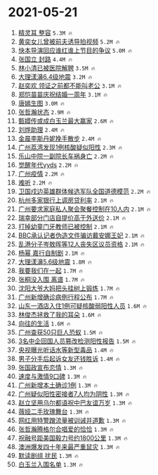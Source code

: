 # 2021-05-21

1. [精灵耳 整容](https://s.weibo.com/weibo?q=%E7%B2%BE%E7%81%B5%E8%80%B3%20%E6%95%B4%E5%AE%B9&Refer=top) `5.3M 🔥`
1. [黄奕女儿曾被前夫诱导拍视频](https://s.weibo.com/weibo?q=%23%E9%BB%84%E5%A5%95%E5%A5%B3%E5%84%BF%E6%9B%BE%E8%A2%AB%E5%89%8D%E5%A4%AB%E8%AF%B1%E5%AF%BC%E6%8B%8D%E8%A7%86%E9%A2%91%23&Refer=top) `5.2M 🔥`
1. [快本导演回应谁红谁上节目的争议](https://s.weibo.com/weibo?q=%23%E5%BF%AB%E6%9C%AC%E5%AF%BC%E6%BC%94%E5%9B%9E%E5%BA%94%E8%B0%81%E7%BA%A2%E8%B0%81%E4%B8%8A%E8%8A%82%E7%9B%AE%E7%9A%84%E4%BA%89%E8%AE%AE%23&Refer=top) `5.0M 🔥`
1. [张国立 封路](https://s.weibo.com/weibo?q=%E5%BC%A0%E5%9B%BD%E7%AB%8B%20%E5%B0%81%E8%B7%AF&Refer=top) `4.4M 🔥`
1. [林小清已被医院解聘](https://s.weibo.com/weibo?q=%23%E6%9E%97%E5%B0%8F%E6%B8%85%E5%B7%B2%E8%A2%AB%E5%8C%BB%E9%99%A2%E8%A7%A3%E8%81%98%23&Refer=top) `3.5M 🔥`
1. [大理漾濞6.4级地震](https://s.weibo.com/weibo?q=%23%E5%A4%A7%E7%90%86%E6%BC%BE%E6%BF%9E6.4%E7%BA%A7%E5%9C%B0%E9%9C%87%23&Refer=top) `3.2M 🔥`
1. [赵奕欢 领证之前都不能叫老公](https://s.weibo.com/weibo?q=%23%E8%B5%B5%E5%A5%95%E6%AC%A2%20%E9%A2%86%E8%AF%81%E4%B9%8B%E5%89%8D%E9%83%BD%E4%B8%8D%E8%83%BD%E5%8F%AB%E8%80%81%E5%85%AC%23&Refer=top) `3.1M 🔥`
1. [郑恺苗苗庆祝结婚一周年](https://s.weibo.com/weibo?q=%23%E9%83%91%E6%81%BA%E8%8B%97%E8%8B%97%E5%BA%86%E7%A5%9D%E7%BB%93%E5%A9%9A%E4%B8%80%E5%91%A8%E5%B9%B4%23&Refer=top) `3.1M 🔥`
1. [唐嫣生图](https://s.weibo.com/weibo?q=%23%E5%94%90%E5%AB%A3%E7%94%9F%E5%9B%BE%23&Refer=top) `3.0M 🔥`
1. [张哲瀚状态](https://s.weibo.com/weibo?q=%23%E5%BC%A0%E5%93%B2%E7%80%9A%E7%8A%B6%E6%80%81%23&Refer=top) `2.9M 🔥`
1. [甄嬛传或成白玉兰最大赢家](https://s.weibo.com/weibo?q=%23%E7%94%84%E5%AC%9B%E4%BC%A0%E6%88%96%E6%88%90%E7%99%BD%E7%8E%89%E5%85%B0%E6%9C%80%E5%A4%A7%E8%B5%A2%E5%AE%B6%23&Refer=top) `2.6M 🔥`
1. [刘烨助理](https://s.weibo.com/weibo?q=%23%E5%88%98%E7%83%A8%E5%8A%A9%E7%90%86%23&Refer=top) `2.4M 🔥`
1. [金晨李斯丹妮挽手散步](https://s.weibo.com/weibo?q=%E9%87%91%E6%99%A8%E6%9D%8E%E6%96%AF%E4%B8%B9%E5%A6%AE%E6%8C%BD%E6%89%8B%E6%95%A3%E6%AD%A5&Refer=top) `2.4M 🔥`
1. [广州荔湾发现1例核酸疑似阳性](https://s.weibo.com/weibo?q=%23%E5%B9%BF%E5%B7%9E%E8%8D%94%E6%B9%BE%E5%8F%91%E7%8E%B01%E4%BE%8B%E6%A0%B8%E9%85%B8%E7%96%91%E4%BC%BC%E9%98%B3%E6%80%A7%23&Refer=top) `2.3M 🔥`
1. [乐山中院一副院长车祸身亡](https://s.weibo.com/weibo?q=%23%E4%B9%90%E5%B1%B1%E4%B8%AD%E9%99%A2%E4%B8%80%E5%89%AF%E9%99%A2%E9%95%BF%E8%BD%A6%E7%A5%B8%E8%BA%AB%E4%BA%A1%23&Refer=top) `2.2M 🔥`
1. [觉醒年代yyds](https://s.weibo.com/weibo?q=%23%E8%A7%89%E9%86%92%E5%B9%B4%E4%BB%A3yyds%23&Refer=top) `2.2M 🔥`
1. [广州疫情](https://s.weibo.com/weibo?q=%E5%B9%BF%E5%B7%9E%E7%96%AB%E6%83%85&Refer=top) `2.2M 🔥`
1. [难听](https://s.weibo.com/weibo?q=%23%E9%9A%BE%E5%90%AC%23&Refer=top) `2.2M 🔥`
1. [卫国戍边英雄群体候选军队全国道德模范](https://s.weibo.com/weibo?q=%23%E5%8D%AB%E5%9B%BD%E6%88%8D%E8%BE%B9%E8%8B%B1%E9%9B%84%E7%BE%A4%E4%BD%93%E5%80%99%E9%80%89%E5%86%9B%E9%98%9F%E5%85%A8%E5%9B%BD%E9%81%93%E5%BE%B7%E6%A8%A1%E8%8C%83%23&Refer=top) `2.2M 🔥`
1. [杭州多家银行上调房贷利率](https://s.weibo.com/weibo?q=%23%E6%9D%AD%E5%B7%9E%E5%A4%9A%E5%AE%B6%E9%93%B6%E8%A1%8C%E4%B8%8A%E8%B0%83%E6%88%BF%E8%B4%B7%E5%88%A9%E7%8E%87%23&Refer=top) `2.1M 🔥`
1. [广州要求家庭私人聚会聚餐控制在10人内](https://s.weibo.com/weibo?q=%23%E5%B9%BF%E5%B7%9E%E8%A6%81%E6%B1%82%E5%AE%B6%E5%BA%AD%E7%A7%81%E4%BA%BA%E8%81%9A%E4%BC%9A%E8%81%9A%E9%A4%90%E6%8E%A7%E5%88%B6%E5%9C%A810%E4%BA%BA%E5%86%85%23&Refer=top) `2.1M 🔥`
1. [瑞幸部分门店自提价高于外送价](https://s.weibo.com/weibo?q=%23%E7%91%9E%E5%B9%B8%E9%83%A8%E5%88%86%E9%97%A8%E5%BA%97%E8%87%AA%E6%8F%90%E4%BB%B7%E9%AB%98%E4%BA%8E%E5%A4%96%E9%80%81%E4%BB%B7%23&Refer=top) `2.1M 🔥`
1. [打掉幼童门牙教师已被控制](https://s.weibo.com/weibo?q=%23%E6%89%93%E6%8E%89%E5%B9%BC%E7%AB%A5%E9%97%A8%E7%89%99%E6%95%99%E5%B8%88%E5%B7%B2%E8%A2%AB%E6%8E%A7%E5%88%B6%23&Refer=top) `2.1M 🔥`
1. [BBC承认记者伪造文件骗访戴安娜王妃](https://s.weibo.com/weibo?q=%23BBC%E6%89%BF%E8%AE%A4%E8%AE%B0%E8%80%85%E4%BC%AA%E9%80%A0%E6%96%87%E4%BB%B6%E9%AA%97%E8%AE%BF%E6%88%B4%E5%AE%89%E5%A8%9C%E7%8E%8B%E5%A6%83%23&Refer=top) `2.1M 🔥`
1. [乱港分子岑敖晖等12人丧失区议员资格](https://s.weibo.com/weibo?q=%23%E4%B9%B1%E6%B8%AF%E5%88%86%E5%AD%90%E5%B2%91%E6%95%96%E6%99%96%E7%AD%8912%E4%BA%BA%E4%B8%A7%E5%A4%B1%E5%8C%BA%E8%AE%AE%E5%91%98%E8%B5%84%E6%A0%BC%23&Refer=top) `2.1M 🔥`
1. [杨幂 嘉行自制剧](https://s.weibo.com/weibo?q=%E6%9D%A8%E5%B9%82%20%E5%98%89%E8%A1%8C%E8%87%AA%E5%88%B6%E5%89%A7&Refer=top) `2.1M 🔥`
1. [大理漾濞5.6级地震](https://s.weibo.com/weibo?q=%23%E5%A4%A7%E7%90%86%E6%BC%BE%E6%BF%9E5.6%E7%BA%A7%E5%9C%B0%E9%9C%87%23&Refer=top) `1.8M 🔥`
1. [我要我们在一起](https://s.weibo.com/weibo?q=%E6%88%91%E8%A6%81%E6%88%91%E4%BB%AC%E5%9C%A8%E4%B8%80%E8%B5%B7&Refer=top) `1.7M 🔥`
1. [张桐没入围 离谱](https://s.weibo.com/weibo?q=%E5%BC%A0%E6%A1%90%E6%B2%A1%E5%85%A5%E5%9B%B4%20%E7%A6%BB%E8%B0%B1&Refer=top) `1.7M 🔥`
1. [沈阳大爷大妈把头挂树上锻炼](https://s.weibo.com/weibo?q=%23%E6%B2%88%E9%98%B3%E5%A4%A7%E7%88%B7%E5%A4%A7%E5%A6%88%E6%8A%8A%E5%A4%B4%E6%8C%82%E6%A0%91%E4%B8%8A%E9%94%BB%E7%82%BC%23&Refer=top) `1.7M 🔥`
1. [广州新增确诊病例行程公布](https://s.weibo.com/weibo?q=%23%E5%B9%BF%E5%B7%9E%E6%96%B0%E5%A2%9E%E7%A1%AE%E8%AF%8A%E7%97%85%E4%BE%8B%E8%A1%8C%E7%A8%8B%E5%85%AC%E5%B8%83%23&Refer=top) `1.7M 🔥`
1. [山东一酒店入住1例可疑核酸弱阳性人员](https://s.weibo.com/weibo?q=%23%E5%B1%B1%E4%B8%9C%E4%B8%80%E9%85%92%E5%BA%97%E5%85%A5%E4%BD%8F1%E4%BE%8B%E5%8F%AF%E7%96%91%E6%A0%B8%E9%85%B8%E5%BC%B1%E9%98%B3%E6%80%A7%E4%BA%BA%E5%91%98%23&Refer=top) `1.6M 🔥`
1. [林俊杰拯救了我的耳朵](https://s.weibo.com/weibo?q=%23%E6%9E%97%E4%BF%8A%E6%9D%B0%E6%8B%AF%E6%95%91%E4%BA%86%E6%88%91%E7%9A%84%E8%80%B3%E6%9C%B5%23&Refer=top) `1.6M 🔥`
1. [向往的生活](https://s.weibo.com/weibo?q=%E5%90%91%E5%BE%80%E7%9A%84%E7%94%9F%E6%B4%BB&Refer=top) `1.6M 🔥`
1. [广州查获50只巨人恐蚁](https://s.weibo.com/weibo?q=%23%E5%B9%BF%E5%B7%9E%E6%9F%A5%E8%8E%B750%E5%8F%AA%E5%B7%A8%E4%BA%BA%E6%81%90%E8%9A%81%23&Refer=top) `1.5M 🔥`
1. [3名中企回国人员篡改检测阳性报告](https://s.weibo.com/weibo?q=%233%E5%90%8D%E4%B8%AD%E4%BC%81%E5%9B%9E%E5%9B%BD%E4%BA%BA%E5%91%98%E7%AF%A1%E6%94%B9%E6%A3%80%E6%B5%8B%E9%98%B3%E6%80%A7%E6%8A%A5%E5%91%8A%23&Refer=top) `1.5M 🔥`
1. [央视曝光听话水等新型毒品](https://s.weibo.com/weibo?q=%23%E5%A4%AE%E8%A7%86%E6%9B%9D%E5%85%89%E5%90%AC%E8%AF%9D%E6%B0%B4%E7%AD%89%E6%96%B0%E5%9E%8B%E6%AF%92%E5%93%81%23&Refer=top) `1.4M 🔥`
1. [男子分手后起诉女友还钱胜诉](https://s.weibo.com/weibo?q=%23%E7%94%B7%E5%AD%90%E5%88%86%E6%89%8B%E5%90%8E%E8%B5%B7%E8%AF%89%E5%A5%B3%E5%8F%8B%E8%BF%98%E9%92%B1%E8%83%9C%E8%AF%89%23&Refer=top) `1.4M 🔥`
1. [张国政宣布恋情](https://s.weibo.com/weibo?q=%23%E5%BC%A0%E5%9B%BD%E6%94%BF%E5%AE%A3%E5%B8%83%E6%81%8B%E6%83%85%23&Refer=top) `1.3M 🔥`
1. [速度与激情9口碑](https://s.weibo.com/weibo?q=%23%E9%80%9F%E5%BA%A6%E4%B8%8E%E6%BF%80%E6%83%859%E5%8F%A3%E7%A2%91%23&Refer=top) `1.3M 🔥`
1. [广州新增本土确诊1例](https://s.weibo.com/weibo?q=%23%E5%B9%BF%E5%B7%9E%E6%96%B0%E5%A2%9E%E6%9C%AC%E5%9C%9F%E7%A1%AE%E8%AF%8A1%E4%BE%8B%23&Refer=top) `1.3M 🔥`
1. [广州疑似阳性密接者7人均为阴性](https://s.weibo.com/weibo?q=%23%E5%B9%BF%E5%B7%9E%E7%96%91%E4%BC%BC%E9%98%B3%E6%80%A7%E5%AF%86%E6%8E%A5%E8%80%857%E4%BA%BA%E5%9D%87%E4%B8%BA%E9%98%B4%E6%80%A7%23&Refer=top) `1.3M 🔥`
1. [赵立坚用乌尔都语祝中巴友谊万岁](https://s.weibo.com/weibo?q=%23%E8%B5%B5%E7%AB%8B%E5%9D%9A%E7%94%A8%E4%B9%8C%E5%B0%94%E9%83%BD%E8%AF%AD%E7%A5%9D%E4%B8%AD%E5%B7%B4%E5%8F%8B%E8%B0%8A%E4%B8%87%E5%B2%81%23&Refer=top) `1.3M 🔥`
1. [薇娅二手玫瑰舞台](https://s.weibo.com/weibo?q=%E8%96%87%E5%A8%85%E4%BA%8C%E6%89%8B%E7%8E%AB%E7%91%B0%E8%88%9E%E5%8F%B0&Refer=top) `1.3M 🔥`
1. [网红用特警蹭流量被训诫并道歉](https://s.weibo.com/weibo?q=%23%E7%BD%91%E7%BA%A2%E7%94%A8%E7%89%B9%E8%AD%A6%E8%B9%AD%E6%B5%81%E9%87%8F%E8%A2%AB%E8%AE%AD%E8%AF%AB%E5%B9%B6%E9%81%93%E6%AD%89%23&Refer=top) `1.3M 🔥`
1. [张哲瀚腾格尔合唱爱的恰恰](https://s.weibo.com/weibo?q=%23%E5%BC%A0%E5%93%B2%E7%80%9A%E8%85%BE%E6%A0%BC%E5%B0%94%E5%90%88%E5%94%B1%E7%88%B1%E7%9A%84%E6%81%B0%E6%81%B0%23&Refer=top) `1.3M 🔥`
1. [祝融号距美国毅力号约1800公里](https://s.weibo.com/weibo?q=%23%E7%A5%9D%E8%9E%8D%E5%8F%B7%E8%B7%9D%E7%BE%8E%E5%9B%BD%E6%AF%85%E5%8A%9B%E5%8F%B7%E7%BA%A61800%E5%85%AC%E9%87%8C%23&Refer=top) `1.3M 🔥`
1. [澳洲爆发四十年来最严重鼠灾](https://s.weibo.com/weibo?q=%23%E6%BE%B3%E6%B4%B2%E7%88%86%E5%8F%91%E5%9B%9B%E5%8D%81%E5%B9%B4%E6%9D%A5%E6%9C%80%E4%B8%A5%E9%87%8D%E9%BC%A0%E7%81%BE%23&Refer=top) `1.3M 🔥`
1. [默读剧组 扰民](https://s.weibo.com/weibo?q=%E9%BB%98%E8%AF%BB%E5%89%A7%E7%BB%84%20%E6%89%B0%E6%B0%91&Refer=top) `1.3M 🔥`
1. [白玉兰入围名单](https://s.weibo.com/weibo?q=%23%E7%99%BD%E7%8E%89%E5%85%B0%E5%85%A5%E5%9B%B4%E5%90%8D%E5%8D%95%23&Refer=top) `1.3M 🔥`
